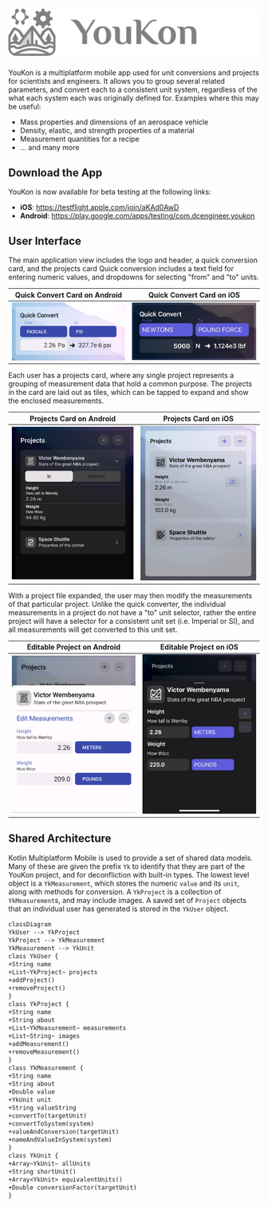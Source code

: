 # ![YouKon](assets/youkon_github_header.png)

YouKon is a multiplatform mobile app used for unit conversions and projects for scientists and engineers.
It allows you to group several related parameters, and convert each to a consistent unit system, regardless of the what each system each was originally defined for.
Examples where this may be useful:
- Mass properties and dimensions of an aerospace vehicle
- Density, elastic, and strength properties of a material
- Measurement quantities for a recipe
- ... and many more

## Download the App

YouKon is now available for beta testing at the following links:
- **iOS**: https://testflight.apple.com/join/aKAd0AwD
- **Android**: https://play.google.com/apps/testing/com.dcengineer.youkon

## User Interface

The main application view includes the logo and header, a quick conversion card, and the projects card
Quick conversion includes a text field for entering numeric values, and dropdowns for selecting "from" and "to" units.

| Quick Convert Card on Android                     | Quick Convert Card on iOS                         |
|---------------------------------------------------|---------------------------------------------------|
| ![Android Quick Convert](assets/quickConvert.png) | ![iOS Quick Convert](assets/quickConvert-ios.jpg) |

Each user has a projects card, where any single project represents a grouping of measurement data that hold a common purpose.
The projects in the card are laid out as tiles, which can be tapped to expand and show the enclosed measurements. 

| Projects Card on Android                                   | Projects Card on iOS                                 |
|------------------------------------------------------------|---------------------------------------------------------|
|  ![Android Projects Card](assets/projectsCard-android.jpg) | ![iOS Projects Card](assets/projectsCard-ios.jpg) |

With a project file expanded, the user may then modify the measurements of that particular project.
Unlike the quick converter, the individual measurements in a project do not have a "to" unit selector, rather the entire project will have a selector for a consistent unit set (i.e. Imperial or SI), and all measurements will get converted to this unit set.

| Editable Project on Android                                     | Editable Project  on iOS                                |
|-----------------------------------------------------------------|---------------------------------------------------------|
| ![Android Editable Project](assets/editableProject-android.png) | ![iOS Editable Project](assets/editableProject-ios.jpg) |

## Shared Architecture

Kotlin Multiplatform Mobile is used to provide a set of shared data models.
Many of these are given the prefix `Yk` to identify that they are part of the YouKon project, and for deconfliction with built-in types.
The lowest level object is a `YkMeasurement`, which stores the numeric `value` and its `unit`, along with methods for conversion.
A `YkProject` is a collection of `YkMeasurement`s, and may include images.
A saved set of `Project` objects that an individual user has generated is stored in the `YkUser` object.

```mermaid
classDiagram
YkUser --> YkProject
YkProject --> YkMeasurement
YkMeasurement --> YkUnit
class YkUser {
+String name
+List~YkProject~ projects
+addProject()
+removeProject()
}
class YkProject {
+String name
+String about
+List~YkMeasurement~ measurements
+List~String~ images
+addMeasurement()
+removeMeasurement()
}
class YkMeasurement {
+String name
+String about
+Double value
+YkUnit unit
+String valueString
+convertTo(targetUnit)
+convertToSystem(system)
+valueAndConversion(targetUnit)
+nameAndValueInSystem(system)
}
class YkUnit {
+Array~YkUnit~ allUnits
+String shortUnit()
+Array<YkUnit> equivalentUnits()
+Double conversionFactor(targetUnit)
}
```

